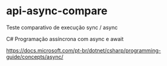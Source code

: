 # api-async-compare

Teste comparativo de execução sync / async


C# Programação assíncrona com async e await


https://docs.microsoft.com/pt-br/dotnet/csharp/programming-guide/concepts/async/
